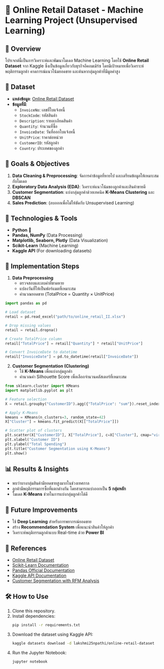 
# 🛒 Online Retail Dataset - Machine Learning Project (Unsupervised Learning)

## 📌 Overview
โปรเจกต์นี้เป็นการวิเคราะห์และพัฒนาโมเดล Machine Learning โดยใช้ **Online Retail Dataset** จาก Kaggle ซึ่งเป็นข้อมูลเกี่ยวกับธุรกิจอีคอมเมิร์ซ โดยมีเป้าหมายเพื่อวิเคราะห์พฤติกรรมลูกค้า คาดการณ์แนวโน้มยอดขาย และค้นหากลุ่มลูกค้าที่มีมูลค่าสูง

## 📂 Dataset
- **แหล่งข้อมูล**: [Online Retail Dataset](https://www.kaggle.com/datasets/lakshmi25npathi/online-retail-dataset)
- **ข้อมูลที่มี**:
  - `InvoiceNo`: เลขที่ใบแจ้งหนี้
  - `StockCode`: รหัสสินค้า
  - `Description`: รายละเอียดสินค้า
  - `Quantity`: จำนวนที่ซื้อ
  - `InvoiceDate`: วันที่ออกใบแจ้งหนี้
  - `UnitPrice`: ราคาต่อหน่วย
  - `CustomerID`: รหัสลูกค้า
  - `Country`: ประเทศของลูกค้า

## 🎯 Goals & Objectives
1. **Data Cleaning & Preprocessing**: จัดการค่าข้อมูลที่หายไป และเตรียมข้อมูลให้เหมาะสมกับโมเดล
2. **Exploratory Data Analysis (EDA)**: วิเคราะห์แนวโน้มของลูกค้าและสินค้าขายดี
3. **Customer Segmentation**: แบ่งกลุ่มลูกค้าด้วยเทคนิค **K-Means Clustering** และ **DBSCAN**
4. **Sales Prediction**: (ลบออกเพื่อไม่ให้ขัดกับ Unsupervised Learning)

## 🔧 Technologies & Tools
- **Python** 🐍
- **Pandas, NumPy** (Data Processing)
- **Matplotlib, Seaborn, Plotly** (Data Visualization)
- **Scikit-Learn** (Machine Learning)
- **Kaggle API** (For downloading datasets)

## 🚀 Implementation Steps
1. **Data Preprocessing**
   - ตรวจสอบและลบค่าที่ขาดหาย
   - แปลงวันที่ให้เป็นฟอร์แมตที่เหมาะสม
   - คำนวณยอดขาย (TotalPrice = Quantity × UnitPrice)

```python
import pandas as pd

# Load dataset
retail = pd.read_excel("path/to/online_retail_II.xlsx")

# Drop missing values
retail = retail.dropna()

# Create TotalPrice column
retail["TotalPrice"] = retail["Quantity"] * retail["UnitPrice"]

# Convert InvoiceDate to datetime
retail["InvoiceDate"] = pd.to_datetime(retail["InvoiceDate"])
```

2. **Customer Segmentation (Clustering)**
   - ใช้ **K-Means** เพื่อแบ่งกลุ่มลูกค้า
   - คำนวณค่า Silhouette Score เพื่อเลือกจำนวนคลัสเตอร์ที่เหมาะสม

```python
from sklearn.cluster import KMeans
import matplotlib.pyplot as plt

# Feature selection
X = retail.groupby("CustomerID").agg({"TotalPrice": "sum"}).reset_index()

# Apply K-Means
kmeans = KMeans(n_clusters=3, random_state=42)
X["Cluster"] = kmeans.fit_predict(X[["TotalPrice"]])

# Scatter plot of clusters
plt.scatter(X["CustomerID"], X["TotalPrice"], c=X["Cluster"], cmap="viridis")
plt.xlabel("Customer ID")
plt.ylabel("Total Spending")
plt.title("Customer Segmentation using K-Means")
plt.show()
```

## 📊 Results & Insights
- พบว่าบางกลุ่มสินค้ามียอดขายสูงมากในช่วงเทศกาล
- ลูกค้ามีพฤติกรรมการซื้อที่แตกต่างกัน โดยสามารถแบ่งออกเป็น **5 กลุ่มหลัก**
- โมเดล **K-Means**  ช่วยในการแบ่งกลุ่มลูกค้าได้ดี

## 📌 Future Improvements
- ใช้ **Deep Learning** สำหรับการพยากรณ์ยอดขาย
- สร้าง **Recommendation System** เพื่อแนะนำสินค้าให้ลูกค้า
- วิเคราะห์พฤติกรรมลูกค้าแบบ Real-time ด้วย **Power BI**

## 📜 References
- [Online Retail Dataset](https://www.kaggle.com/datasets/lakshmi25npathi/online-retail-dataset)
- [Scikit-Learn Documentation](https://scikit-learn.org/)
- [Pandas Official Documentation](https://pandas.pydata.org/)
- [Kaggle API Documentation](https://www.kaggle.com/docs/api)
- [Customer Segmentation with RFM Analysis](https://lengyi.medium.com/customer-segmentation-with-rfm-analysis-c57b18c8ff8f)

## 🛠 How to Use
1. Clone this repository.
2. Install dependencies:
   ```bash
   pip install -r requirements.txt
   ```
3. Download the dataset using Kaggle API:
   ```bash
   kaggle datasets download -d lakshmi25npathi/online-retail-dataset
   ```
4. Run the Jupyter Notebook:
   ```bash
   jupyter notebook
   ```

